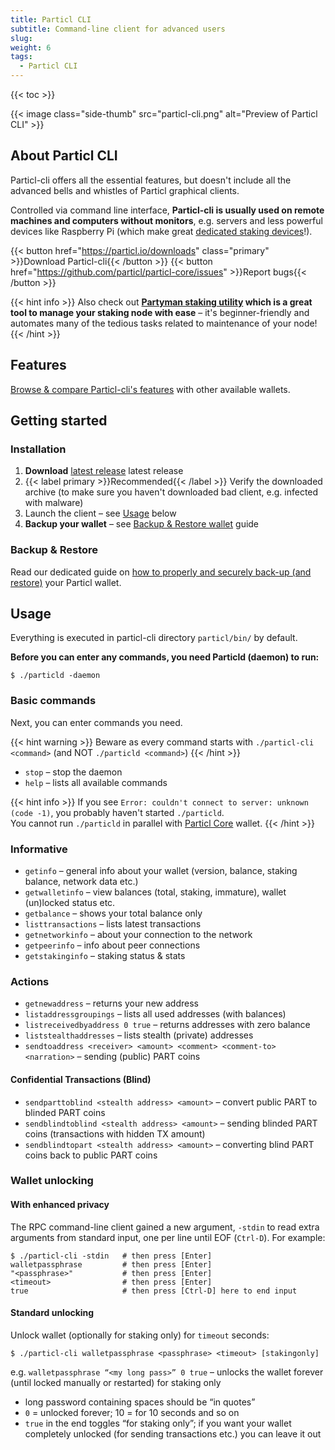 ```yaml
---
title: Particl CLI
subtitle: Command-line client for advanced users
slug:
weight: 6
tags:
  - Particl CLI
---
```


{{< toc >}}

{{< image class="side-thumb" src="particl-cli.png" alt="Preview of Particl CLI" >}}

## About Particl CLI

Particl-cli offers all the essential features, but doesn't include all the advanced bells and whistles of Particl graphical clients.

Controlled via command line interface, **Particl-cli is usually used on remote machines and computers without monitors**, e.g. servers and less powerful devices like Raspberry Pi (which make great [dedicated staking devices](/learn/staking/dedicated-devices/)!).


{{< button href="https://particl.io/downloads" class="primary" >}}Download Particl-cli{{< /button >}}
{{< button href="https://github.com/particl/particl-core/issues" >}}Report bugs{{< /button >}}

{{< hint info >}}
Also check out **[Partyman staking utility](/learn/staking/partyman/) which is a great tool to manage your staking node with ease** – it's beginner-friendly and automates many of the tedious tasks related to maintenance of your node!
{{< /hint >}}


## Features

[Browse & compare Particl-cli's features](learn:wallets:#comparison) with other available wallets.


## Getting started

### Installation

  1. **Download** [latest release](https://particl.io/downloads) latest release
  2. {{< label primary >}}Recommended{{< /label >}} Verify the downloaded archive (to make sure you haven't downloaded bad client, e.g. infected with malware)
  3. Launch the client – see [Usage](#usage) below
  4. **Backup your wallet** – see [Backup & Restore wallet](/tutorial/security/backup-restore-wallet/) guide


### Backup & Restore

Read our dedicated guide on [how to properly and securely back-up (and restore)](/tutorial/security/backup-restore-wallet/) your Particl wallet.


## Usage

Everything is executed in particl-cli directory `particl/bin/` by default.

**Before you can enter any commands, you need Particld (daemon) to run:**

    $ ./particld -daemon

### Basic commands

Next, you can enter commands you need.

{{< hint warning >}}
Beware as every command starts with `./particl-cli <command>` (and NOT `./particld <command>`)
{{< /hint >}}

- `stop` – stop the daemon
- `help` – lists all available commands

{{< hint info >}}
If you see `Error: couldn't connect to server: unknown (code -1)`, you probably haven't started `./particld`.\
You cannot run `./particld` in parallel with [Particl Core](tutorial:particl-core:) wallet.
{{< /hint >}}

### Informative

- `getinfo` –  general info about your wallet (version, balance, staking balance, network data etc.)
- `getwalletinfo` –  view balances (total, staking, immature), wallet (un)locked status etc.
- `getbalance` –  shows your total balance only
- `listtransactions` –  lists latest transactions
- `getnetworkinfo` –  about your connection to the network
- `getpeerinfo` –  info about peer connections
- `getstakinginfo` –  staking status & stats

### Actions

- `getnewaddress` –  returns your new address
- `listaddressgroupings` –  lists all used addresses (with balances)
- `listreceivedbyaddress 0 true` –  returns addresses with zero balance
- `liststealthaddresses` –  lists stealth (private) addresses
- `sendtoaddress <receiver> <amount> <comment> <comment-to> <narration>` – sending (public) PART coins

#### Confidential Transactions (Blind)

- `sendparttoblind <stealth address> <amount>` – convert public PART to blinded PART coins
- `sendblindtoblind <stealth address> <amount>` – sending blinded PART coins (transactions with hidden TX amount)
- `sendblindtopart <stealth address> <amount>` – converting blind PART coins back to public PART coins

### Wallet unlocking

#### With enhanced privacy

The RPC command-line client gained a new argument, `-stdin` to read extra arguments from standard input, one per line until EOF (`Ctrl-D`). For example:

```
$ ./particl-cli -stdin   # then press [Enter]
walletpassphrase         # then press [Enter]
"<passphrase>"           # then press [Enter]
<timeout>                # then press [Enter]
true                     # then press [Ctrl-D] here to end input
```

#### Standard unlocking

Unlock wallet (optionally for staking only) for `timeout` seconds:

    $ ./particl-cli walletpassphrase <passphrase> <timeout> [stakingonly]

e.g. `walletpassphrase “<my long pass>” 0 true` – unlocks the wallet forever (until locked manually or restarted) for staking only

- long password containing spaces should be “in quotes”
- `0` = unlocked forever; 10 = for 10 seconds and so on
- `true` in the end toggles “for staking only”; if you want your wallet completely unlocked (for sending transactions etc.) you can leave it out